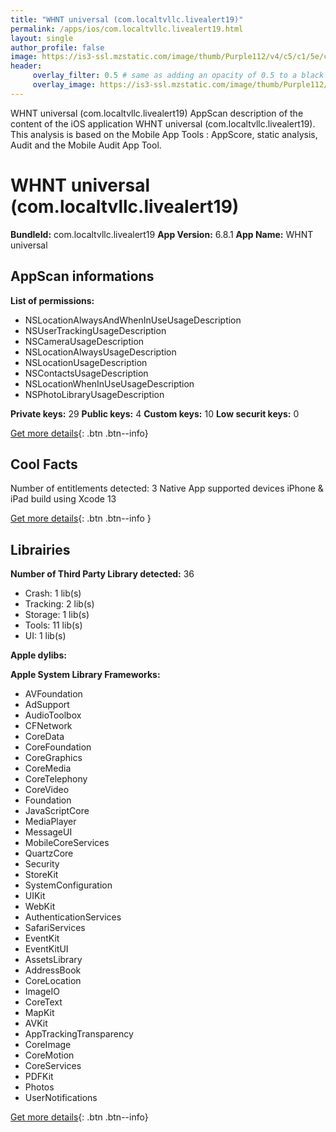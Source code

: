 ```yaml
---
title: "WHNT universal (com.localtvllc.livealert19)"
permalink: /apps/ios/com.localtvllc.livealert19.html
layout: single
author_profile: false
image: https://is3-ssl.mzstatic.com/image/thumb/Purple112/v4/c5/c1/5e/c5c15e21-b506-d4f9-fc31-165bf703826f/AppIcon-1x_U007emarketing-0-7-0-85-220.jpeg/512x512bb.jpg
header: 
     overlay_filter: 0.5 # same as adding an opacity of 0.5 to a black background
     overlay_image: https://is3-ssl.mzstatic.com/image/thumb/Purple112/v4/c5/c1/5e/c5c15e21-b506-d4f9-fc31-165bf703826f/AppIcon-1x_U007emarketing-0-7-0-85-220.jpeg/512x512bb.jpg
---
```

WHNT universal (com.localtvllc.livealert19) AppScan description of the content of the iOS application WHNT universal (com.localtvllc.livealert19). This analysis is based on the Mobile App Tools : AppScore, static analysis, Audit and the Mobile Audit App Tool.

# WHNT universal (com.localtvllc.livealert19)

**BundleId:** com.localtvllc.livealert19
**App Version:** 6.8.1
**App Name:** WHNT universal


## AppScan informations 

**List of permissions:** 
- NSLocationAlwaysAndWhenInUseUsageDescription
- NSUserTrackingUsageDescription
- NSCameraUsageDescription
- NSLocationAlwaysUsageDescription
- NSLocationUsageDescription
- NSContactsUsageDescription
- NSLocationWhenInUseUsageDescription
- NSPhotoLibraryUsageDescription
  
  
**Private keys:** 29
**Public keys:** 4
**Custom keys:** 10
**Low securit keys:** 0
  
[Get more details](/pricing.html){: .btn .btn--info}

## Cool Facts

Number of entitlements detected: 3
Native App
supported devices iPhone & iPad
build using Xcode 13
  
[Get more details](/pricing.html){: .btn .btn--info }

## Librairies 
**Number of Third Party Library detected:** 36
- Crash: 1 lib(s)
- Tracking: 2 lib(s)
- Storage: 1 lib(s)
- Tools: 11 lib(s)
- UI: 1 lib(s)


**Apple dylibs:**


**Apple System Library Frameworks:**
- AVFoundation
- AdSupport
- AudioToolbox
- CFNetwork
- CoreData
- CoreFoundation
- CoreGraphics
- CoreMedia
- CoreTelephony
- CoreVideo
- Foundation
- JavaScriptCore
- MediaPlayer
- MessageUI
- MobileCoreServices
- QuartzCore
- Security
- StoreKit
- SystemConfiguration
- UIKit
- WebKit
- AuthenticationServices
- SafariServices
- EventKit
- EventKitUI
- AssetsLibrary
- AddressBook
- CoreLocation
- ImageIO
- CoreText
- MapKit
- AVKit
- AppTrackingTransparency
- CoreImage
- CoreMotion
- CoreServices
- PDFKit
- Photos
- UserNotifications


  
[Get more details](/pricing.html){: .btn .btn--info}

